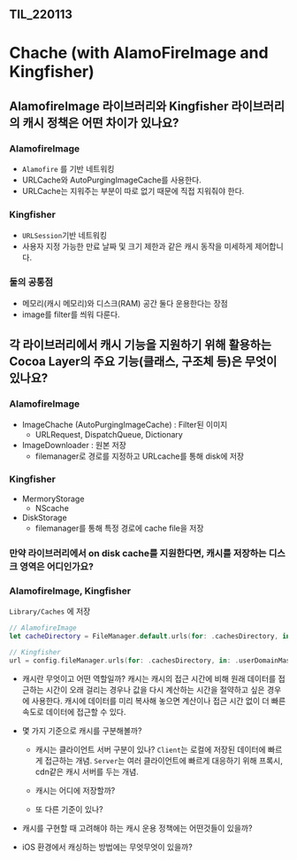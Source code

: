 ## TIL_220113
    
# Chache (with AlamoFireImage and Kingfisher)

## AlamofireImage 라이브러리와 Kingfisher 라이브러리의 캐시 정책은 어떤 차이가 있나요?

### AlamofireImage

- `Alamofire` 를 기반 네트워킹
- URLCache와 AutoPurgingImageCache를 사용한다.
- URLCache는 지워주는 부분이 따로 없기 때문에 직접 지워줘야 한다.

### Kingfisher

- `URLSession`기반 네트워킹
- 사용자 지정 가능한 만료 날짜 및 크기 제한과 같은 캐시 동작을 미세하게 제어합니다.

### 둘의 공통점

- 메모리(캐시 메모리)와 디스크(RAM) 공간 둘다 운용한다는 장점
- image를 filter를 씌워 다룬다.

## 각 라이브러리에서 캐시 기능을 지원하기 위해 활용하는 Cocoa Layer의 주요 기능(클래스, 구조체 등)은 무엇이 있나요?

### AlamofireImage

- ImageChache (AutoPurgingImageCache) : Filter된 이미지
    - URLRequest, DispatchQueue, Dictionary
- ImageDownloader : 원본 저장
    - filemanager로 경로를 지정하고 URLcache를 통해 disk에 저장

### Kingfisher

- MermoryStorage
    - NScache
- DiskStorage
    - filemanager를 통해 특정 경로에 cache file을 저장

### 만약 라이브러리에서 on disk cache를 지원한다면, 캐시를 저장하는 디스크 영역은 어디인가요?

### AlamofireImage, Kingfisher

`Library/Caches` 에 저장

```swift
// AlamofireImage
let cacheDirectory = FileManager.default.urls(for: .cachesDirectory, in: .userDomainMask).first

// Kingfisher
url = config.fileManager.urls(for: .cachesDirectory, in: .userDomainMask)[0]
```

- 캐시란 무엇이고 어떤 역할일까?
    캐시는 캐시의 접근 시간에 비해 원래 데이터를 접근하는 시간이 오래 걸리는 경우나 값을 다시 계산하는 시간을 절약하고 싶은 경우에 사용한다. 캐시에 데이터를 미리 복사해 놓으면 계산이나 접근 시간 없이 더 빠른 속도로 데이터에 접근할 수 있다.
    
- 몇 가지 기준으로 캐시를 구분해볼까?
    - 캐시는 클라이언트 서버 구분이 있나?
        `Client`는 로컬에 저장된 데이터에 빠르게 접근하는 개념.
        `Server`는 여러 클라이언트에 빠르게 대응하기 위해 프록시, cdn같은 캐시 서버를 두는 개념.
    - 캐시는 어디에 저장할까?
       
    - 또 다른 기준이 있나?
- 캐시를 구현할 때 고려해야 하는 캐시 운용 정책에는 어떤것들이 있을까?
- iOS 환경에서 캐싱하는 방법에는 무엇무엇이 있을까?